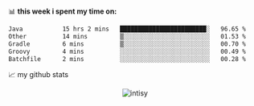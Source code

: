 📊 **this week i spent my time on:**
<!--START_SECTION:waka-->

```txt
Java           15 hrs 2 mins   ████████████████████████░   96.65 %
Other          14 mins         ▒░░░░░░░░░░░░░░░░░░░░░░░░   01.53 %
Gradle         6 mins          ▒░░░░░░░░░░░░░░░░░░░░░░░░   00.70 %
Groovy         4 mins          ░░░░░░░░░░░░░░░░░░░░░░░░░   00.49 %
Batchfile      2 mins          ░░░░░░░░░░░░░░░░░░░░░░░░░   00.28 %
```

<!--END_SECTION:waka-->


📈 my github stats

<p align="center"> <img src="https://github-readme-stats.vercel.app/api?username=intisy&show_icons=true&theme=gotham" alt="intisy" />




